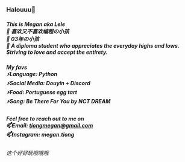 
<!--
**lelemegan/lelemegan** is a ✨ _special_ ✨ repository because its `README.md` (this file) appears on your GitHub profile.

Here are some ideas to get you started:

- 🔭 I’m currently working on ...
- 🌱 I’m currently learning ...
- 👯 I’m looking to collaborate on ...
- 🤔 I’m looking for help with ...
- 💬 Ask me about ...
- 📫 How to reach me: ...
- 😄 Pronouns: ...
- ⚡ Fun fact: ...
-->

### Halouuu👋
##### This is Megan aka Lele</br>🍦 喜欢又不喜欢编程の小孩</br>🍦 03年の小孩</br>🍦 A diploma student who appreciates the everyday highs and lows. Striving to love and accept the entirety.



##### My favs</br>⚡Language: Python</br>⚡Social Media: Douyin + Discord</br>⚡Food: Portuguese egg tart</br>⚡Song: Be There For You by NCT DREAM


##### Feel free to reach out to me on</br>📫Email: tiongmegan@gmail.com</br>📫Instagram: megan.tiong


###### 这个好好玩哦哦哦
